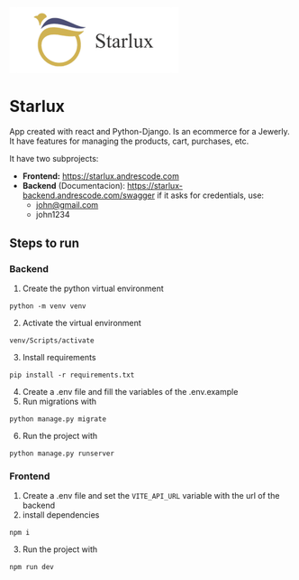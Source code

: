 <img src='./starlux-logo.png' alt='starlux-logo' width='300px'>

# Starlux

App created with react and Python-Django. Is an ecommerce for a Jewerly. It have features for managing the products, cart, purchases, etc.

It have two subprojects:
* **Frontend:** https://starlux.andrescode.com
* **Backend** (Documentacion): https://starlux-backend.andrescode.com/swagger
if it asks for credentials, use: 
    * john@gmail.com
    * john1234


## Steps to run

### Backend

1. Create the python virtual environment
```
python -m venv venv
```
2. Activate the virtual environment
```
venv/Scripts/activate
```
3. Install requirements
```
pip install -r requirements.txt
```
4. Create a .env file and fill the variables of the .env.example
5. Run migrations with
```
python manage.py migrate
```
6. Run the project with
```
python manage.py runserver
```


### Frontend
1. Create a .env file and set the `VITE_API_URL` variable with the url of the backend
2. install dependencies 
```
npm i
```
3. Run the project with
```
npm run dev
```
